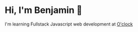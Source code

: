 # Hi, I'm Benjamin 👋

I'm learning Fullstack Javascript web development at [O'clock](https://oclock.io/)
